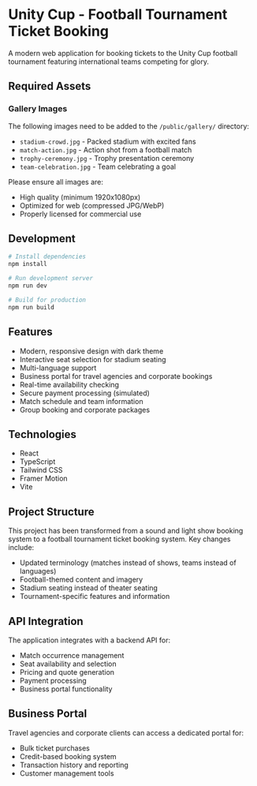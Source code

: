 # Unity Cup - Football Tournament Ticket Booking

A modern web application for booking tickets to the Unity Cup football tournament featuring international teams competing for glory.

## Required Assets

### Gallery Images

The following images need to be added to the `/public/gallery/` directory:

- `stadium-crowd.jpg` - Packed stadium with excited fans
- `match-action.jpg` - Action shot from a football match
- `trophy-ceremony.jpg` - Trophy presentation ceremony
- `team-celebration.jpg` - Team celebrating a goal

Please ensure all images are:

- High quality (minimum 1920x1080px)
- Optimized for web (compressed JPG/WebP)
- Properly licensed for commercial use

## Development

```bash
# Install dependencies
npm install

# Run development server
npm run dev

# Build for production
npm run build
```

## Features

- Modern, responsive design with dark theme
- Interactive seat selection for stadium seating
- Multi-language support
- Business portal for travel agencies and corporate bookings
- Real-time availability checking
- Secure payment processing (simulated)
- Match schedule and team information
- Group booking and corporate packages

## Technologies

- React
- TypeScript
- Tailwind CSS
- Framer Motion
- Vite

## Project Structure

This project has been transformed from a sound and light show booking system to a football tournament ticket booking system. Key changes include:

- Updated terminology (matches instead of shows, teams instead of languages)
- Football-themed content and imagery
- Stadium seating instead of theater seating
- Tournament-specific features and information

## API Integration

The application integrates with a backend API for:

- Match occurrence management
- Seat availability and selection
- Pricing and quote generation
- Payment processing
- Business portal functionality

## Business Portal

Travel agencies and corporate clients can access a dedicated portal for:

- Bulk ticket purchases
- Credit-based booking system
- Transaction history and reporting
- Customer management tools
